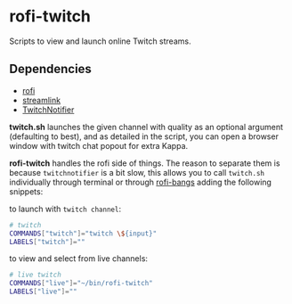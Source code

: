 # rofi-twitch

Scripts to view and launch online Twitch streams.

## Dependencies

* [rofi](https://github.com/DaveDavenport/rofi)
* [streamlink](https://github.com/streamlink/streamlink)
* [TwitchNotifier](https://github.com/GiedriusS/TwitchNotifier)

**twitch.sh** launches the given channel with quality as an optional argument
(defaulting to best), and as detailed in the script, you can open a browser
window with twitch chat popout for extra Kappa.

**rofi-twitch** handles the rofi side of things. The reason to separate them is
because `twitchnotifier` is a bit slow, this allows you to call `twitch.sh`
individually through terminal or through
[rofi-bangs](https://github.com/gotbletu/shownotes/blob/master/rofi-scripts-collection/rofi-bangs.sh)
adding the following snippets:

to launch with `twitch channel`:
```bash
# twitch
COMMANDS["twitch"]="twitch \${input}"
LABELS["twitch"]=""
```

to view and select from live channels:
```bash
# live twitch
COMMANDS["live"]="~/bin/rofi-twitch"
LABELS["live"]=""
```
